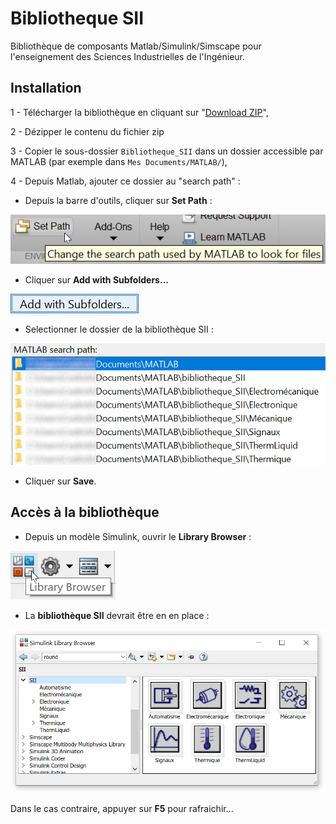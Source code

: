 # Bibliotheque SII
Bibliothèque de composants Matlab/Simulink/Simscape pour l'enseignement des Sciences Industrielles de l'Ingénieur.

## Installation
 1 - Télécharger la bibliothèque en cliquant sur "[Download ZIP](https://github.com/cedrick-f/bibliotheque_SII/archive/master.zip)",
 
 2 - Dézipper le contenu du fichier zip
 
 3 - Copier le sous-dossier `Bibliotheque_SII` dans un dossier accessible par MATLAB (par exemple dans `Mes Documents/MATLAB/`),
 
 4 - Depuis Matlab, ajouter ce dossier au "search path" :
 
 * Depuis la barre d'outils, cliquer sur **Set Path** :
     
 ![Bouton Set Path](/Images/MATLAB_Boutton_Set_path.png)
 
 * Cliquer sur **Add with Subfolders...**
     
 ![Bouton Add with Subfolders](/Images/MATLAB_Boutton_AddwithSF.png)
 
 * Selectionner le dossier de la bibliothèque SII :
     
 ![Search Path](/Images/MATLAB_Path.png)
 
 * Cliquer sur **Save**.
 
 
## Accès à la bibliothèque
* Depuis un modèle Simulink, ouvrir le **Library Browser** :

![Bouton Library Browser](/Images/MATLAB_Library_Browser.png)

* La **bibliothèque SII** devrait être en en place :

![Bibliothèque dans le Browser](/Images/MATLAB_Bibli_SSI.PNG)
 
Dans le cas contraire, appuyer sur **F5** pour rafraichir...



